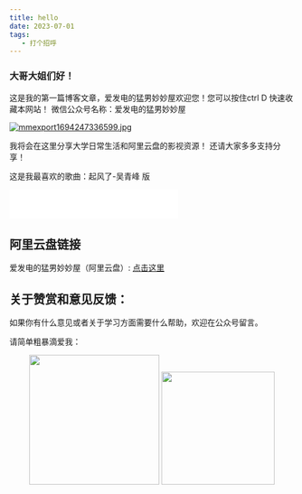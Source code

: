 ```yaml
---
title: hello
date: 2023-07-01
tags:
   - 打个招呼
---
```


### 大哥大姐们好！

这是我的第一篇博客文章，爱发电的猛男妙妙屋欢迎您！您可以按住ctrl D 快速收藏本网站！
微信公众号名称：爱发电的猛男妙妙屋

[![mmexport1694247336599.jpg](https://i.postimg.cc/FKy7SXkq/mmexport1694247336599.jpg)](https://postimg.cc/sB2jF8c9)

我将会在这里分享大学日常生活和阿里云盘的影视资源！
还请大家多多支持分享！

这是我最喜欢的歌曲：起风了-吴青峰 版 

<iframe frameborder="no" border="0" marginwidth="0" marginheight="0" width=298 height=52 src="//music.163.com/outchain/player?type=2&id=1338695683&auto=0&height=32"></iframe>


## 阿里云盘链接

爱发电的猛男妙妙屋（阿里云盘）: [点击这里](https://www.aliyundrive.com/s/xGDhq6G4F76)



## 关于赞赏和意见反馈：

如果你有什么意见或者关于学习方面需要什么帮助，欢迎在公众号留言。

请简单粗暴滴爱我：

<center class="half">
<img src="https://ali.xmssdn.micloud.mi.com/2/1566455553514/get_thumbnail?sig=uU-QWOgJlHayn3U1UW8G5hdCRVo&data=Rz0-pbAuGAO2Zt-G_MJUpke-E3L4czUyON3b43F3b4V8P9ApttDH_Lk0IRA9U59q3qb69UtC6syuKrWo6_MjND07jNVOjrSJh4cTkGQVzNvY7GBdi8MxnsYz7m8ky-vsuYKh-RAgRMrBB3VntRFr0Q1-p-ewFRNnb3SZ-GXxfWn-nx2MGQwNydlD2NvKelVukYwzlc1AEbLMnKXzH9c7D0iWhBrL3F81VJFK9y_eY0wpX5P06VFoaYcnZZ--TBCHa0DdCOdM40Ye_Ny9Sscyq5jUmimvg8RPDXmbkxHnKh3tAIFYrcFrykxIMlDxk2yCoWG7sfpCFw&ts=1694333814046&w=1080&h=1080&r=0&_cachekey=43dfc2f110f85e3d082ebc6bd3e0e0d6" width=230/>
<img src="https://ali.xmssdn.micloud.mi.com/2/1566455553514/get_thumbnail?sig=g8AhcQTPCrYTFsoiVvUGKzw4HF4&data=Rz0--xHQcUynlfF_P4bwOCmVFNRB5nSgjw7HnhjMIm2DSowptm1MGS_Bl3TK8_Dvt2WOvlBC6syuKrWo_3_xFiI2LjiJ_IveABS0404fj7rY7PYJhvspg4jcVsWpx19ccoyhnwcRRMqeB217pHkB1EFe1uewFU3GkR3W6ZbfhKq6O4PiMgurcEwCSmwZZigHKsHbargcEbJxF0Bl6mFf-Oj5AXMIqBQuVJFK9y9Bnqyuxn4TlRN7etjDWL2zTBCHB1TdZPNM40YemsuMSscmJ0r2hSQNbgM9Mi4cALaUABeuYYFeiDJrykxLMlDxk2yCu3-5wkzmEcY&ts=1694333981115&w=270&h=270&r=0&_cachekey=4777e19205bf93e22d79ac0dc4476530" width=200/>
</center>
